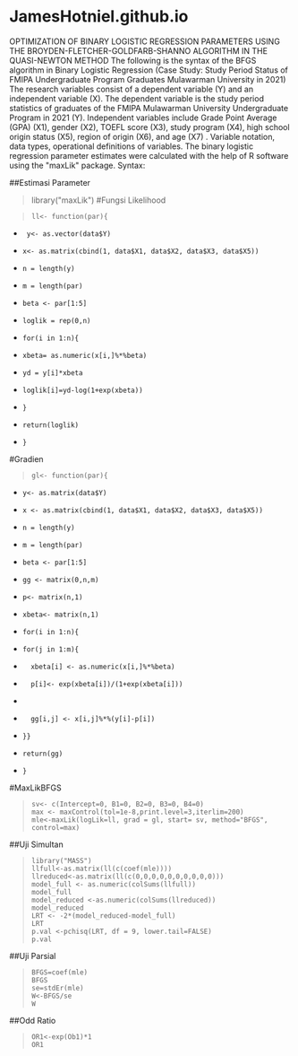 # JamesHotniel.github.io
OPTIMIZATION OF BINARY LOGISTIC REGRESSION PARAMETERS USING THE BROYDEN-FLETCHER-GOLDFARB-SHANNO ALGORITHM IN THE QUASI-NEWTON METHOD
The following is the syntax of the BFGS algorithm in Binary Logistic Regression
(Case Study: Study Period Status of FMIPA Undergraduate Program Graduates Mulawarman University in 2021)
The research variables consist of a dependent variable (Y) and an independent variable (X). The dependent variable is the study period statistics of graduates of the FMIPA Mulawarman University Undergraduate Program in 2021 (Y). Independent variables include Grade Point Average (GPA) (X1), gender (X2), TOEFL score (X3), study program (X4), high school origin status (X5), region of origin (X6), and age (X7) . Variable notation, data types, operational definitions of variables.
The binary logistic regression parameter estimates were calculated with the help of R software using the "maxLik" package.
Syntax:

##Estimasi Parameter
> library("maxLik")
#Fungsi Likelihood

>     ll<- function(par){
+      y<- as.vector(data$Y)
+     x<- as.matrix(cbind(1, data$X1, data$X2, data$X3, data$X5))
+     n = length(y)
+     m = length(par)
+     beta <- par[1:5]   
+     loglik = rep(0,n)
+     for(i in 1:n){
+     xbeta= as.numeric(x[i,]%*%beta)
+     yd = y[i]*xbeta
+     loglik[i]=yd-log(1+exp(xbeta))
+     }
+     return(loglik)
+     }
#Gradien
>     gl<- function(par){
+     y<- as.matrix(data$Y)
+     x <- as.matrix(cbind(1, data$X1, data$X2, data$X3, data$X5))
+     n = length(y)
+     m = length(par)
+     beta <- par[1:5]
+     gg <- matrix(0,n,m)
+     p<- matrix(n,1)
+     xbeta<- matrix(n,1)
+     for(i in 1:n){
+     for(j in 1:m){
+       xbeta[i] <- as.numeric(x[i,]%*%beta)
+       p[i]<- exp(xbeta[i])/(1+exp(xbeta[i]))
+     
+       gg[i,j] <- x[i,j]%*%(y[i]-p[i])
+     }}
+     return(gg)
+     }

#MaxLikBFGS
>     sv<- c(Intercept=0, B1=0, B2=0, B3=0, B4=0)
>     max <- maxControl(tol=1e-8,print.level=3,iterlim=200)
>     mle<-maxLik(logLik=ll, grad = gl, start= sv, method="BFGS", control=max)

##Uji Simultan
>     library("MASS")
>     llfull<-as.matrix(ll(c(coef(mle))))
>     llreduced<-as.matrix(ll(c(0,0,0,0,0,0,0,0,0,0)))
>     model_full <- as.numeric(colSums(llfull))
>     model_full
>     model_reduced <-as.numeric(colSums(llreduced))
>     model_reduced
>     LRT <- -2*(model_reduced-model_full)
>     LRT
>     p.val <-pchisq(LRT, df = 9, lower.tail=FALSE)
>     p.val

##Uji Parsial
>     BFGS=coef(mle)
>     BFGS
>     se=stdEr(mle)
>     W<-BFGS/se
>     W

##Odd Ratio
>     OR1<-exp(Ob1)*1
>     OR1

